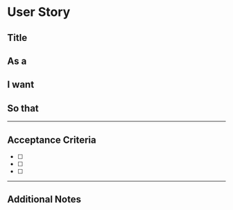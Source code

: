 # User Story

## Title
<!-- Concise title for the user story -->

## As a
<!-- Role of the user (e.g., "As a registered user") -->

## I want
<!-- What the user wants to accomplish -->

## So that
<!-- Why the user wants this (the benefit/value) -->

---

## Acceptance Criteria
- [ ] <!-- Criterion 1 -->
- [ ] <!-- Criterion 2 -->
- [ ] <!-- Criterion 3 -->

---

## Additional Notes
<!-- Any extra information, context, or links -->